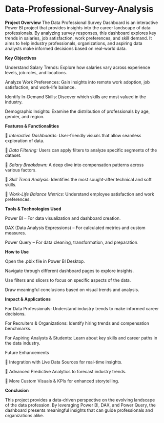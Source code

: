 # Data-Professional-Survey-Analysis

**Project Overview**
The Data Professional Survey Dashboard is an interactive Power BI project that provides insights into the career landscape of data professionals. By analyzing survey responses, this dashboard explores key trends in salaries, job satisfaction, work preferences, and skill demand. It aims to help industry professionals, organizations, and aspiring data analysts make informed decisions based on real-world data.

**Key Objectives**

Understand Salary Trends: Explore how salaries vary across experience levels, job roles, and locations.

Analyze Work Preferences: Gain insights into remote work adoption, job satisfaction, and work-life balance.

Identify In-Demand Skills: Discover which skills are most valued in the industry.

Demographic Insights: Examine the distribution of professionals by age, gender, and region.

**Features & Functionalities**

🔹 *Interactive Dashboards:* User-friendly visuals that allow seamless exploration of data.

🔹 *Data Filtering:* Users can apply filters to analyze specific segments of the dataset.

🔹 *Salary Breakdown:* A deep dive into compensation patterns across various factors.

🔹 *Skill Trend Analysis:* Identifies the most sought-after technical and soft skills.

🔹 *Work-Life Balance Metrics:* Understand employee satisfaction and work preferences.

**Tools & Technologies Used**

Power BI – For data visualization and dashboard creation.

DAX (Data Analysis Expressions) – For calculated metrics and custom measures.

Power Query – For data cleaning, transformation, and preparation.

**How to Use**

Open the .pbix file in Power BI Desktop.

Navigate through different dashboard pages to explore insights.

Use filters and slicers to focus on specific aspects of the data.

Draw meaningful conclusions based on visual trends and analysis.

**Impact & Applications**

For Data Professionals: Understand industry trends to make informed career decisions.

For Recruiters & Organizations: Identify hiring trends and compensation benchmarks.

For Aspiring Analysts & Students: Learn about key skills and career paths in the data industry.

Future Enhancements

🔹 Integration with Live Data Sources for real-time insights.

🔹 Advanced Predictive Analytics to forecast industry trends.

🔹 More Custom Visuals & KPIs for enhanced storytelling.

**Conclusion**

This project provides a data-driven perspective on the evolving landscape of the data profession. By leveraging Power BI, DAX, and Power Query, the dashboard presents meaningful insights that can guide professionals and organizations alike.
